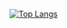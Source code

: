 [![Top Langs](https://github-readme-stats.vercel.app/api/top-langs/?username=vmrsilva&layout=compact)](https://github.com/anuraghazra/github-readme-stats)
